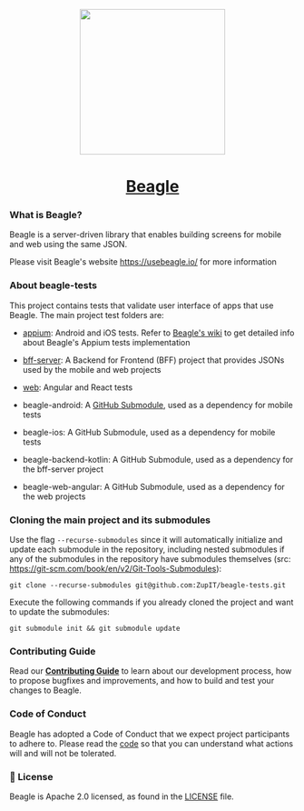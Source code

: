<p align="center">
  <img src="https://gblobscdn.gitbook.com/spaces%2F-M-Qy7jZbUpzGRP5GbCZ%2Favatar.png" width="256" height="256" />
</p>

<h1 align="center">
  <a href="https://usebeagle.io/">
    Beagle
  </a>
</h1>

### What is Beagle?

Beagle is a server-driven library that enables building screens for mobile and web using the same JSON.

Please visit Beagle's website https://usebeagle.io/ for more information 

### About beagle-tests

This project contains tests that validate user interface of apps that use Beagle. The main project test folders are:

- [appium](./appium): Android and iOS tests. Refer to [Beagle's wiki](https://github.com/ZupIT/beagle/wiki/Mobile-tests-with-Appium) 
  to get detailed info about Beagle's Appium tests implementation

- [bff-server](./bff-server): A Backend for Frontend (BFF) project that provides JSONs used by the mobile and web projects

- [web](./web): Angular and React tests

- beagle-android: A [GitHub Submodule](https://git-scm.com/book/en/v2/Git-Tools-Submodules), used as a dependency for mobile tests

- beagle-ios: A GitHub Submodule, used as a dependency for mobile tests

- beagle-backend-kotlin: A GitHub Submodule, used as a dependency for the bff-server project

- beagle-web-angular: A GitHub Submodule, used as a dependency for the web projects

### Cloning the main project and its submodules

Use the flag ```--recurse-submodules``` since it will automatically initialize and update each submodule in the repository, including nested submodules if any of the submodules in the repository have submodules themselves (src: https://git-scm.com/book/en/v2/Git-Tools-Submodules): 

```git clone --recurse-submodules git@github.com:ZupIT/beagle-tests.git```

Execute the following commands if you already cloned the project and want to update the submodules: 

```git submodule init && git submodule update```

### Contributing Guide

Read our [**Contributing Guide**][contribute] to learn about our development process, how to propose bugfixes and improvements, and how to build and test your changes to Beagle.

[contribute]: https://github.com/ZupIT/beagle/blob/main/CONTRIBUTING.md

### Code of Conduct

Beagle has adopted a Code of Conduct that we expect project participants to adhere to.
Please read the [code] so that you can understand what actions will and will not be tolerated.

[code]: https://github.com/ZupIT/beagle/blob/main/CODE_OF_CONDUCT.md

### 📄 License

Beagle is Apache 2.0 licensed, as found in the [LICENSE][l] file.

[l]: https://github.com/ZupIT/beagle/blob/main/LICENSE.txt





